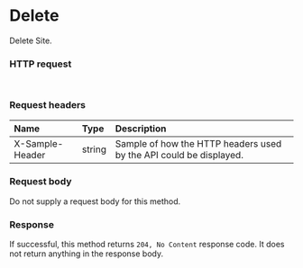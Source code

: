# Delete

Delete Site.
### HTTP request
```http


```
### Request headers
| Name       | Type | Description|
|:---------------|:--------|:----------|
| X-Sample-Header  | string  | Sample of how the HTTP headers used by the API could be displayed.|

### Request body
Do not supply a request body for this method.


### Response
If successful, this method returns `204, No Content` response code. It does not return anything in the response body.


<!-- uuid: b4495a4b-32a3-4b67-b8a9-4cac0d0f605c\n2015-10-09 15:15:46 UTC -->